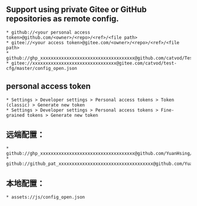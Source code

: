 ## Support using private Gitee or GitHub repositories as remote config.
    * github://<your personal access token>@github.com/<owner>/<repo>/<ref>/<file path>
    * gitee://<your access token>@gitee.com/<owner>/<repo>/<ref>/<file path>
    * github://ghp_xxxxxxxxxxxxxxxxxxxxxxxxxxxxxxxxxxxx@github.com/catvod/TestCfg/main/config_open.json
    * gitee://xxxxxxxxxxxxxxxxxxxxxxxxxxxxxxxx@gitee.com/catvod/test-cfg/master/config_open.json


## personal access token
    * Settings > Developer settings > Personal access tokens > Token (classic) > Generate new token
    * Settings > Developer settings > Personal access tokens > Fine-grained tokens > Generate new token


## 远端配置：
    * github://ghp_xxxxxxxxxxxxxxxxxxxxxxxxxxxxxxxxxxxx@github.com/YuanHsing/CatVodOpen/main/js/config_open2.json
    * github://github_pat_xxxxxxxxxxxxxxxxxxxxxxxxxxxxxxxxxxxx@github.com/YuanHsing/CatVodOpen/main/js/config_open2.json


## 本地配置：
    * assets://js/config_open.json